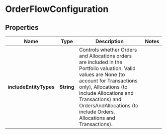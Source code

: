 

# OrderFlowConfiguration


## Properties

| Name | Type | Description | Notes |
|------------ | ------------- | ------------- | -------------|
|**includeEntityTypes** | **String** | Controls whether Orders and Allocations orders are included in the Portfolio valuation. Valid values are  None (to account for Transactions only), Allocations (to include Allocations and Transactions) and  OrdersAndAllocations (to include Orders, Allocations and Transactions). |  |



